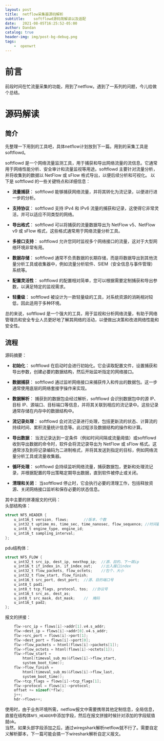 ```yaml
---
layout: post
title:  netflow采集器源码解析
subtitle:    softflowd源码简解读以及适配
date:   2021-08-05T16:25:52-05:00
author: Dandan
catalog: true
header-img: img/post-bg-debug.png
tags:
    -  openwrt
---
```

# 前言
前段时间在忙流量采集的功能，用到了netflow。遇到了一系列的问题，今儿给做个总结。
# 源码解读
## 简介
先整理一下用到的工具吧，具体netflow计划放到下一篇。用到的采集工具是softflowd。  

softflowd 是一个网络流量监测工具，用于捕获和导出网络流量的流信息。它通常用于网络性能分析、安全审计和流量监视等用途。softflowd 主要针对流量分析，并将收集到的数据以 NetFlow 或 sFlow 格式导出，以便后续分析和可视化。
以下是 softflowd 的一些关键特点和详细信息：

- **流量捕获**： softflowd 能够捕获网络流量，并将其转化为流记录，以便进行进一步的分析。

- **支持协议**： softflowd 支持 IPv4 和 IPv6 流量的捕获和记录，这使得它非常灵活，并可以适应不同类型的网络。

- **导出格式**： softflowd 可以将捕获的流量数据导出为 NetFlow v5、NetFlow v9 或 sFlow 格式，这些格式通常用于网络流量分析工具。

- **多接口支持**： softflowd 允许您同时监视多个网络接口的流量，这对于大型网络环境非常有用。

- **数据存储**： softflowd 通常不负责数据的长期存储，而是将数据导出到其他流量分析工具或收集器中，例如流量分析软件、SIEM（安全信息与事件管理）系统等。

- **配置灵活性**： softflowd 的配置相对简单，您可以根据需要定制捕获和导出参数，以满足特定的监视需求。

- **轻量级**： softflowd 被设计为一款轻量级的工具，对系统资源的消耗相对较低，因此适用于多种环境。

总的来说，softflowd 是一个强大的工具，用于监视和分析网络流量，有助于网络管理员和安全专业人员更好地了解其网络的活动，以便做出决策和改进网络性能和安全性。
## 流程
源码摘要：
- **初始化**： softflowd 在启动时会进行初始化。它会读取配置文件，设置捕获和导出参数，创建必要的数据结构，然后开始监听指定的网络接口。

- **数据捕获**： softflowd 通过监听网络接口来捕获传入和传出的数据包。这一步通常使用底层的网络套接字操作来实现。

- **数据解析**： 捕获到的数据包会经过解析，softflowd 会识别数据包中的源 IP、目标 IP、源端口、目标端口等信息，并将其关联到相应的流记录中。这些记录通常存储在内存中的数据结构中。

- **流记录处理**： softflowd 会对流记录进行处理，包括更新流的状态、计算流的持续时间、累积流量统计信息等。此过程涉及数据结构的操作和计算。

- **导出数据**： 当流记录达到一定条件（例如时间间隔或流量阈值）或softflowd 收到导出数据的命令时，软件会将流记录导出为 NetFlow 或 sFlow 格式。这通常涉及到将记录编码为二进制格式，并将其发送到指定的目标，例如网络流量分析工具或流量收集器。

- **循环处理**： softflowd 会持续监听网络流量，捕获数据包，更新和处理流记录，并根据配置的导出策略定期导出数据，直到软件被停止或关闭。

- **清理和关闭**： 当softflowd 停止时，它会执行必要的清理工作，包括释放资源、关闭网络接口监听和保存必要的状态信息。  

其中主要的拼凑报文的代码：  
头部结构体：
```c
struct NF5_HEADER {
	u_int16_t version, flows;       //版本，个数
	u_int32_t uptime_ms, time_sec, time_nanosec, flow_sequence; //时间戳
	u_int8_t engine_type, engine_id;    
	u_int16_t sampling_interval;
};
```
pdu结构体：
```c
struct NF5_FLOW {
	u_int32_t src_ip, dest_ip, nexthop_ip;  //源、目的、下一跳ip
	u_int16_t if_index_in, if_index_out;    //出入接口index
	u_int32_t flow_packets, flow_octets;    //包个、大小
	u_int32_t flow_start, flow_finish;
	u_int16_t src_port, dest_port;  //源、目的端口号
	u_int8_t pad1;
	u_int8_t tcp_flags, protocol, tos;  //协议号
	u_int16_t src_as, dest_as;
	u_int8_t src_mask, dst_mask;    //  掩码
	u_int16_t pad2;
};
```
报文的拼接：
```c
	flw->src_ip = flows[i]->addr[1].v4.s_addr;
	flw->dest_ip = flows[i]->addr[0].v4.s_addr;
	flw->src_port = flows[i]->port[1];
	flw->dest_port = flows[i]->port[0];
	flw->flow_packets = htonl(flows[i]->packets[1]);
	flw->flow_octets = htonl(flows[i]->octets[1]);
	flw->flow_start =
	    htonl(timeval_sub_ms(&flows[i]->flow_start,
	    system_boot_time));
	flw->flow_finish =
	    htonl(timeval_sub_ms(&flows[i]->flow_last,
	    system_boot_time));
	flw->tcp_flags = flows[i]->tcp_flags[1];
	flw->protocol = flows[i]->protocol;
	offset += sizeof(*flw);
	j++;
	hdr->flows++;
```
使用时，由于业务环境所需，netflow报文中需要携带其他定制信息，全局信息，直接在结构体`NF5_HEADER`中添加字段，然后在报文拼接时候针对添加的字段赋值就ok。  
当然，如果头部字段添加之后，通过wiregshark解析netflow就不行了。需要自定义解析脚本，下一篇可能会搞一下wireshark解析自定义报文。